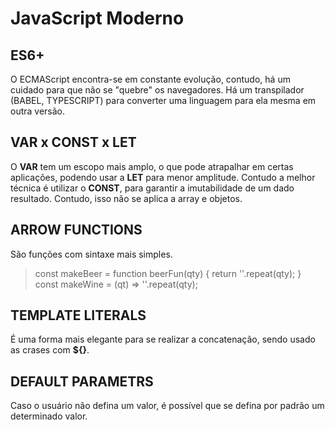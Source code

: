 # JavaScript Moderno

## ES6+

O ECMAScript encontra-se em constante evolução, contudo, há um cuidado para que não se "quebre" os navegadores. Há um transpilador (BABEL, TYPESCRIPT) para converter uma linguagem para ela mesma em outra versão. 

## VAR x CONST x LET

O **VAR** tem um escopo mais amplo, o que pode atrapalhar em certas aplicações, podendo usar a **LET** para menor amplitude. Contudo a melhor técnica é utilizar o **CONST**, para garantir a imutabilidade de um dado resultado. Contudo, isso não se aplica a array e objetos.


## ARROW FUNCTIONS

São funções com sintaxe mais simples.

> const makeBeer = function beerFun(qty) {
>    return ''.repeat(qty);
> }
> const makeWine = (qt) => ''.repeat(qty);

## TEMPLATE LITERALS

É uma forma mais elegante para se realizar a concatenação, sendo usado as crases com **${}**.


## DEFAULT PARAMETRS

Caso o usuário não defina um valor, é possível que se defina por padrão um determinado valor.